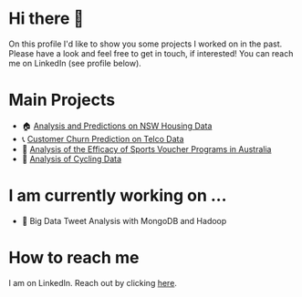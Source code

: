 # Hi there 👋
On this profile I'd like to show you some projects I worked on in the past.
Please have a look and feel free to get in touch, if interested! You can reach me on LinkedIn (see profile below).

# Main Projects
- 🏠 [Analysis and Predictions on NSW Housing Data](https://github.com/felix-rosenberger/NSW-House-Price-Prediction.git)
- 📞 [Customer Churn Prediction on Telco Data](https://github.com/felix-rosenberger/Data-Science-Portfolio/blob/main/README.md)
- 🏈 [Analysis of the Efficacy of Sports Voucher Programs in Australia](https://github.com/felix-rosenberger/Data-Science-Portfolio/blob/main/README.md)
- 🚴 [Analysis of Cycling Data](https://github.com/felix-rosenberger/Data-Science-Portfolio/blob/main/README.md)

# I am currently working on ...
- 💾 Big Data Tweet Analysis with MongoDB and Hadoop

# How to reach me
I am on LinkedIn. Reach out by clicking [here](https://www.linkedin.com/in/felix-rosenberger-1522761b3/).
<!--
**felix-rosenberger/felix-rosenberger** is a ✨ _special_ ✨ repository because its `README.md` (this file) appears on your GitHub profile.

Here are some ideas to get you started:

- 🔭 I’m currently working on ...
- 🌱 I’m currently learning ...
- 👯 I’m looking to collaborate on ...
- 🤔 I’m looking for help with ...
- 💬 Ask me about ...
- 📫 How to reach me: ...
- 😄 Pronouns: ...
- ⚡ Fun fact: ...
-->
